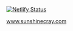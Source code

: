 [![Netlify Status](https://api.netlify.com/api/v1/badges/0661ad85-3895-4f8a-a449-25f87ebf5a9c/deploy-status)](https://app.netlify.com/sites/distracted-villani-b3cd1c/deploys)

www.sunshinecray.com
